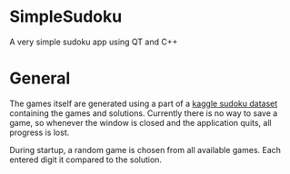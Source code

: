 # SimpleSudoku
A very simple sudoku app using QT and C++ 

# General
The games itself are generated using a part of a [kaggle sudoku dataset](https://www.kaggle.com/datasets/bryanpark/sudoku) containing the games and solutions. Currently there is no way to save a game, so whenever the window is closed and the application quits, all progress is lost. 

During startup, a random game is chosen from all available games. Each entered digit it compared to the solution.
